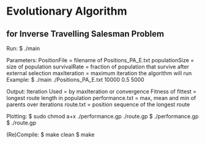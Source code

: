 # Evolutionary Algorithm 
## for Inverse Travelling Salesman Problem

Run: 
	$ ./main <PositionFile> <populationSize> <survivalRate> <maxIteration>

Parameters:
	PositionFile 	= filename of Positions_PA_E.txt
	populationSize 	= size of population
	survivalRate	= fraction of population that survive after external selection
	maxIteration	= maximum iteration the algorithm will run
Example:
	$ ./main ./Positions_PA_E.txt 10000 0.5 5000
	
Output:
	Iteration Used 		= by maxIteration or convergence
	Fitness of fittest	= longest route length in population
	performance.txt		= max, mean and min of parents over iterations
	route.txt			= position sequence of the longest route
	
Plotting:
	$ sudo chmod a+x ./performance.gp ./route.gp
	$ ./performance.gp
	$ ./route.gp
	
(Re)Compile: 
	$ make clean
	$ make
